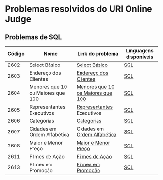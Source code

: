# Problemas resolvidos do URI Online Judge

## Problemas de SQL

|Código|Nome|Link do problema|Linguagens disponíveis|
|------|----|----------------|----------------------|
|2602  |Select Básico|[Select Básico](https://www.urionlinejudge.com.br/judge/pt/problems/view/2602)|[SQL](https://github.com/rt-oliveira/Problemas-e-Exercicios-Resolvidos/blob/master/URI%20Online%20Judge/SQL/2602%20-%20Select%20B%C3%A1sico.sql)
|2603  |Endereço dos Clientes|[Endereço dos Clientes](https://www.urionlinejudge.com.br/judge/pt/problems/view/2603)|[SQL](https://github.com/rt-oliveira/Problemas-e-Exercicios-Resolvidos/blob/master/URI%20Online%20Judge/SQL/2603%20-%20Endere%C3%A7o%20dos%20Clientes.sql)
|2604  |Menores que 10 ou Maiores que 100|[Menores que 10 ou Maiores que 100](https://www.urionlinejudge.com.br/judge/pt/problems/view/2604)|[SQL](https://github.com/rt-oliveira/Problemas-e-Exercicios-Resolvidos/blob/master/URI%20Online%20Judge/SQL/2604%20-%20Menores%20que%2010%20ou%20Maiores%20que%20100.sql)
|2605  |Representantes Executivos|[Representantes Executivos](https://www.urionlinejudge.com.br/judge/pt/problems/view/2605)|[SQL](https://github.com/rt-oliveira/Problemas-e-Exercicios-Resolvidos/blob/master/URI%20Online%20Judge/SQL/2605%20-%20Representantes%20Executivos.sql)
|2606  |Categorias|[Categorias](https://www.urionlinejudge.com.br/judge/pt/problems/view/2606)|[SQL](https://github.com/rt-oliveira/Problemas-e-Exercicios-Resolvidos/blob/master/URI%20Online%20Judge/SQL/2606%20-%20Categorias.sql)
|2607  |Cidades em Ordem Alfabética|[Cidades em Ordem Alfabética](https://www.urionlinejudge.com.br/judge/pt/problems/view/2607)|[SQL](https://github.com/rt-oliveira/Problemas-e-Exercicios-Resolvidos/blob/master/URI%20Online%20Judge/SQL/2607%20-%20Cidades%20em%20Ordem%20Alfab%C3%A9tica.sql)
|2608  |Maior e Menor Preço|[Maior e Menor Preço](https://www.urionlinejudge.com.br/judge/pt/problems/view/2608)|[SQL](https://github.com/rt-oliveira/Problemas-e-Exercicios-Resolvidos/blob/master/URI%20Online%20Judge/SQL/2608%20-%20Maior%20e%20Menor%20Pre%C3%A7o.sql)
|2611  |Filmes de Ação|[Filmes de Ação](https://www.urionlinejudge.com.br/judge/pt/problems/view/2611)|[SQL](https://github.com/rt-oliveira/Problemas-e-Exercicios-Resolvidos/blob/master/URI%20Online%20Judge/SQL/2611%20-%20Filmes%20de%20A%C3%A7%C3%A3o.sql)
|2613  |Filmes em Promoção|[Filmes em Promoção](https://www.urionlinejudge.com.br/judge/pt/problems/view/2613)|[SQL](https://github.com/rt-oliveira/Problemas-e-Exercicios-Resolvidos/blob/master/URI%20Online%20Judge/SQL/2613%20-%20Filmes%20em%20Promo%C3%A7%C3%A3o.sql)